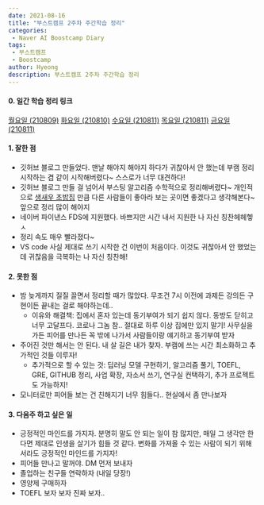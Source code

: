 ```yaml
---
date: 2021-08-16
title: "부스트캠프 2주차 주간학습 정리"
categories: 
 - Naver AI Boostcamp Diary
tags:
 - 부스트캠프
 - Boostcamp
author: Hyeong
description: 부스트캠프 2주차 주간학습 정리
---
```

#### 0. 일간 학습 정리 링크
[월요일 (210809)](https://hyeong01.github.io/ai%20boostcamp/AI-Boostcamp-Day-6/)
[화요일 (210810)](https://hyeong01.github.io/ai%20boostcamp/AI-Boostcamp-Day-7/)
[수요일 (210811)](https://hyeong01.github.io/ai%20boostcamp/AI-Boostcamp-Day-8/)
[목요일 (210811)](https://hyeong01.github.io/ai%20boostcamp/AI-Boostcamp-Day-9/)
[금요일 (210811)](https://hyeong01.github.io/ai%20boostcamp/AI-Boostcamp-Day-10/)

#### 1. 잘한 점
- 깃허브 블로그 만들었다. 맨날 해야지 해야지 하다가 귀찮아서 안 했는데 부캠 정리 시작하는 겸 같이 시작해버렸다~ 스스로가 너무 대견하다!
- 깃허브 블로그 만들 걸 넘어서 부스팅 알고리즘 수학적으로 정리해버렸다~ 개인적으로 [생새우 초밥집](https://freshrimpsushi.github.io/) 만큼 다른 사람들이 좋아라 보는 곳이면 좋겠다고 생각해본다~ 앞으로 정리 많이 해야지
- 네이버 파이낸스 FDS에 지원했다. 바쁘지만 시간 내서 지원한 나 자신 칭찬헤헤헿ㅅ
- 정리 속도 매우 빨라졌다~
- VS code 사실 제대로 쓰기 시작한 건 이번이 처음이다. 이것도 귀찮아서 안 했었는데 귀찮음을 극복하는 나 자신 칭찬해!

#### 2. 못한 점
- 밤 늦게까지 질질 끌면서 정리할 때가 많았다. 무조건 7시 이전에 과제든 강의든 구현이든 끝내는 걸로 해야하는데.. 
   - 이유와 해결책: 집에서 혼자 있는데 동기부여가 되기 쉽지 않다. 동방도 닫히고 너무 고달프다. 코로나 그놈 참.. 절대로 하루 이상 집에만 있지 말기! 사무실을 가든 피어를 만나든 꼭 밖에 나가서 사람들이랑 얘기하고 동기부여 받자
- 주어진 것만 해서는 안 된다. 내 살 길은 내가 찾자. 부캠에 쓰는 시간 최소화하고 추가적인 것들 이루자!
   - 추가적으로 할 수 있는 것: 딥러닝 모델 구현하기, 알고리즘 풀기, TOEFL, GRE, GITHUB 정리, 사업 확장, 자소서 쓰기, 연구실 컨택하기, 추가 프로젝트도 가능하지!
- 모니터로만 피어들 보는 건 친해지기 너무 힘들다.. 현실에서 좀 만나보자

#### 3. 다음주 하고 싶은 일
- 긍정적인 마인드를 가지자. 분명히 말도 안 되는 일이 참 많지만, 매일 그 생각만 한다면 제대로 인생을 살기가 힘들 것 같다. 변화를 가져올 수 있는 사람이 되기 위해서라도 긍정적인 마인드를 가지자!
- 피어들 만나고 말꺼야. DM 먼저 보내자
- 졸업하는 친구들 연락하자 (내일 당장!)
- 영양제 구매하자
- TOEFL 보자 보자 진짜 보자..
